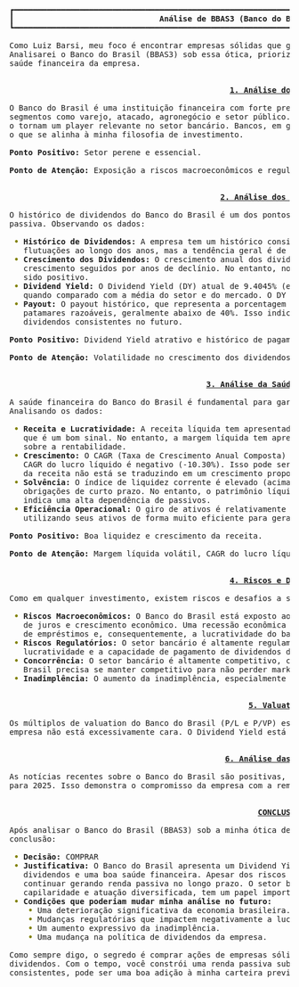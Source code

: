 <pre style="white-space:pre;overflow-x:auto;line-height:normal;font-family:Menlo,'DejaVu Sans Mono',consolas,'Courier New',monospace">┏━━━━━━━━━━━━━━━━━━━━━━━━━━━━━━━━━━━━━━━━━━━━━━━━━━━━━━━━━━━━━━━━━━━━━━━━━━━━━━━━━━━━━━━━━━━━━━━━━━━━━━━━━━━━━━━━━┓
┃                               <span style="font-weight: bold">Análise de BBAS3 (Banco do Brasil) como Luiz Barsi</span>                                ┃
┗━━━━━━━━━━━━━━━━━━━━━━━━━━━━━━━━━━━━━━━━━━━━━━━━━━━━━━━━━━━━━━━━━━━━━━━━━━━━━━━━━━━━━━━━━━━━━━━━━━━━━━━━━━━━━━━━━┛

Como Luiz Barsi, meu foco é encontrar empresas sólidas que gerem renda passiva consistente através de dividendos.  
Analisarei o Banco do Brasil (BBAS3) sob essa ótica, priorizando a perenidade, a consistência dos dividendos e a   
saúde financeira da empresa.                                                                                       


                                               <span style="font-weight: bold; text-decoration: underline">1. Análise do Negócio</span>                                               

O Banco do Brasil é uma instituição financeira com forte presença no mercado brasileiro, atuando em diversos       
segmentos como varejo, atacado, agronegócio e setor público. Sua atuação diversificada e sua capilaridade nacional 
o tornam um player relevante no setor bancário. Bancos, em geral, são setores perenes e essenciais para a economia,
o que se alinha à minha filosofia de investimento.                                                                 

<span style="font-weight: bold">Ponto Positivo:</span> Setor perene e essencial.                                                                          

<span style="font-weight: bold">Ponto de Atenção:</span> Exposição a riscos macroeconômicos e regulatórios do Brasil.                                     


                                             <span style="font-weight: bold; text-decoration: underline">2. Análise dos Dividendos</span>                                             

O histórico de dividendos do Banco do Brasil é um dos pontos mais atrativos para um investidor focado em renda     
passiva. Observando os dados:                                                                                      

<span style="color: #808000; text-decoration-color: #808000; font-weight: bold"> • </span><span style="font-weight: bold">Histórico de Dividendos:</span> A empresa tem um histórico consistente de pagamento de dividendos desde 2007. Houve    
<span style="color: #808000; text-decoration-color: #808000; font-weight: bold">   </span>flutuações ao longo dos anos, mas a tendência geral é de crescimento.                                           
<span style="color: #808000; text-decoration-color: #808000; font-weight: bold"> • </span><span style="font-weight: bold">Crescimento dos Dividendos:</span> O crescimento anual dos dividendos tem sido bastante volátil, com anos de forte     
<span style="color: #808000; text-decoration-color: #808000; font-weight: bold">   </span>crescimento seguidos por anos de declínio. No entanto, nos últimos anos (2022, 2023 e 2024), o crescimento tem  
<span style="color: #808000; text-decoration-color: #808000; font-weight: bold">   </span>sido positivo.                                                                                                  
<span style="color: #808000; text-decoration-color: #808000; font-weight: bold"> • </span><span style="font-weight: bold">Dividend Yield:</span> O Dividend Yield (DY) atual de 9.4045% (estimado para 2025) é bastante atrativo, especialmente  
<span style="color: #808000; text-decoration-color: #808000; font-weight: bold">   </span>quando comparado com a média do setor e do mercado. O DY de 2024 foi ainda maior, atingindo 13.4156%.           
<span style="color: #808000; text-decoration-color: #808000; font-weight: bold"> • </span><span style="font-weight: bold">Payout:</span> O payout histórico, que representa a porcentagem do lucro distribuída como dividendos, tem se mantido em
<span style="color: #808000; text-decoration-color: #808000; font-weight: bold">   </span>patamares razoáveis, geralmente abaixo de 40%. Isso indica que a empresa tem espaço para continuar pagando      
<span style="color: #808000; text-decoration-color: #808000; font-weight: bold">   </span>dividendos consistentes no futuro.                                                                              

<span style="font-weight: bold">Ponto Positivo:</span> Dividend Yield atrativo e histórico de pagamentos consistente.                                     

<span style="font-weight: bold">Ponto de Atenção:</span> Volatilidade no crescimento dos dividendos e dependência de fatores macroeconômicos.             


                                          <span style="font-weight: bold; text-decoration: underline">3. Análise da Saúde Financeira</span>                                           

A saúde financeira do Banco do Brasil é fundamental para garantir a sustentabilidade dos dividendos no longo prazo.
Analisando os dados:                                                                                               

<span style="color: #808000; text-decoration-color: #808000; font-weight: bold"> • </span><span style="font-weight: bold">Receita e Lucratividade:</span> A receita líquida tem apresentado um crescimento consistente nos últimos trimestres, o 
<span style="color: #808000; text-decoration-color: #808000; font-weight: bold">   </span>que é um bom sinal. No entanto, a margem líquida tem apresentado certa volatilidade, o que pode indicar pressões
<span style="color: #808000; text-decoration-color: #808000; font-weight: bold">   </span>sobre a rentabilidade.                                                                                          
<span style="color: #808000; text-decoration-color: #808000; font-weight: bold"> • </span><span style="font-weight: bold">Crescimento:</span> O CAGR (Taxa de Crescimento Anual Composta) de 5 anos da receita líquida é positivo (3.79%), mas o 
<span style="color: #808000; text-decoration-color: #808000; font-weight: bold">   </span>CAGR do lucro líquido é negativo (-10.30%). Isso pode ser um ponto de preocupação, pois indica que o crescimento
<span style="color: #808000; text-decoration-color: #808000; font-weight: bold">   </span>da receita não está se traduzindo em um crescimento proporcional do lucro.                                      
<span style="color: #808000; text-decoration-color: #808000; font-weight: bold"> • </span><span style="font-weight: bold">Solvência:</span> O índice de liquidez corrente é elevado (acima de 10), o que indica uma boa capacidade de honrar as  
<span style="color: #808000; text-decoration-color: #808000; font-weight: bold">   </span>obrigações de curto prazo. No entanto, o patrimônio líquido representa uma pequena porção do ativo total, o que 
<span style="color: #808000; text-decoration-color: #808000; font-weight: bold">   </span>indica uma alta dependência de passivos.                                                                        
<span style="color: #808000; text-decoration-color: #808000; font-weight: bold"> • </span><span style="font-weight: bold">Eficiência Operacional:</span> O giro de ativos é relativamente baixo, o que pode indicar que a empresa não está       
<span style="color: #808000; text-decoration-color: #808000; font-weight: bold">   </span>utilizando seus ativos de forma muito eficiente para gerar receita.                                             

<span style="font-weight: bold">Ponto Positivo:</span> Boa liquidez e crescimento da receita.                                                             

<span style="font-weight: bold">Ponto de Atenção:</span> Margem líquida volátil, CAGR do lucro líquido negativo e baixa eficiência operacional.           


                                               <span style="font-weight: bold; text-decoration: underline">4. Riscos e Desafios</span>                                                

Como em qualquer investimento, existem riscos e desafios a serem considerados:                                     

<span style="color: #808000; text-decoration-color: #808000; font-weight: bold"> • </span><span style="font-weight: bold">Riscos Macroeconômicos:</span> O Banco do Brasil está exposto aos riscos macroeconômicos do Brasil, como inflação, taxa
<span style="color: #808000; text-decoration-color: #808000; font-weight: bold">   </span>de juros e crescimento econômico. Uma recessão econômica pode impactar negativamente a capacidade de pagamento  
<span style="color: #808000; text-decoration-color: #808000; font-weight: bold">   </span>de empréstimos e, consequentemente, a lucratividade do banco.                                                   
<span style="color: #808000; text-decoration-color: #808000; font-weight: bold"> • </span><span style="font-weight: bold">Riscos Regulatórios:</span> O setor bancário é altamente regulamentado, e mudanças nas regulamentações podem afetar a  
<span style="color: #808000; text-decoration-color: #808000; font-weight: bold">   </span>lucratividade e a capacidade de pagamento de dividendos do banco.                                               
<span style="color: #808000; text-decoration-color: #808000; font-weight: bold"> • </span><span style="font-weight: bold">Concorrência:</span> O setor bancário é altamente competitivo, com a entrada de novos players digitais. O Banco do     
<span style="color: #808000; text-decoration-color: #808000; font-weight: bold">   </span>Brasil precisa se manter competitivo para não perder market share.                                              
<span style="color: #808000; text-decoration-color: #808000; font-weight: bold"> • </span><span style="font-weight: bold">Inadimplência:</span> O aumento da inadimplência, especialmente no segmento agro, é um risco a ser monitorado de perto.


                                                   <span style="font-weight: bold; text-decoration: underline">5. Valuation</span>                                                    

Os múltiplos de valuation do Banco do Brasil (P/L e P/VP) estão em linha com seu histórico, o que indica que a     
empresa não está excessivamente cara. O Dividend Yield está atrativo em comparação com o setor e o mercado.        


                                              <span style="font-weight: bold; text-decoration: underline">6. Análise das Notícias</span>                                              

As notícias recentes sobre o Banco do Brasil são positivas, com a aprovação da distribuição de JCP e dividendos    
para 2025. Isso demonstra o compromisso da empresa com a remuneração dos acionistas.                               


                                                     <span style="font-weight: bold; text-decoration: underline">CONCLUSÃO</span>                                                     

Após analisar o Banco do Brasil (BBAS3) sob a minha ótica de investidor focado em dividendos, chego à seguinte     
conclusão:                                                                                                         

<span style="color: #808000; text-decoration-color: #808000; font-weight: bold"> • </span><span style="font-weight: bold">Decisão:</span> COMPRAR                                                                                                
<span style="color: #808000; text-decoration-color: #808000; font-weight: bold"> • </span><span style="font-weight: bold">Justificativa:</span> O Banco do Brasil apresenta um Dividend Yield atrativo, um histórico consistente de pagamento de 
<span style="color: #808000; text-decoration-color: #808000; font-weight: bold">   </span>dividendos e uma boa saúde financeira. Apesar dos riscos e desafios, considero que a empresa tem potencial para 
<span style="color: #808000; text-decoration-color: #808000; font-weight: bold">   </span>continuar gerando renda passiva no longo prazo. O setor bancário é essencial e o Banco do Brasil, com sua       
<span style="color: #808000; text-decoration-color: #808000; font-weight: bold">   </span>capilaridade e atuação diversificada, tem um papel importante na economia brasileira.                           
<span style="color: #808000; text-decoration-color: #808000; font-weight: bold"> • </span><span style="font-weight: bold">Condições que poderiam mudar minha análise no futuro:</span>                                                           
<span style="color: #808000; text-decoration-color: #808000; font-weight: bold">    • </span>Uma deterioração significativa da economia brasileira.                                                       
<span style="color: #808000; text-decoration-color: #808000; font-weight: bold">    • </span>Mudanças regulatórias que impactem negativamente a lucratividade do banco.                                   
<span style="color: #808000; text-decoration-color: #808000; font-weight: bold">    • </span>Um aumento expressivo da inadimplência.                                                                      
<span style="color: #808000; text-decoration-color: #808000; font-weight: bold">    • </span>Uma mudança na política de dividendos da empresa.                                                            

Como sempre digo, o segredo é comprar ações de empresas sólidas, que pagam bons dividendos, e reinvestir esses     
dividendos. Com o tempo, você constrói uma renda passiva substancial. O Banco do Brasil, com seus dividendos       
consistentes, pode ser uma boa adição à minha carteira previdenciária.                                             
</pre>